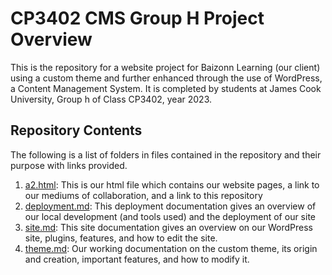 # CP3402 CMS Group H Project Overview
This is the repository for a website project for Baizonn Learning (our client) using a custom theme and further enhanced through the use of WordPress, a Content Management System. It is completed by students at James Cook University, Group h of Class CP3402, year 2023.


## Repository Contents
The following is a list of folders in files contained in the repository and their purpose with links provided.

1. [a2.html](a2.html): This is our html file which contains our website pages, a link to our mediums of collaboration, and a link to this repository
2. [deployment.md](deployment.md): This deployment documentation gives an overview of our local development (and tools used) and the deployment of our site
3. [site.md](site.md): This site documentation gives an overview on our WordPress site, plugins, features, and how to edit the site.
4. [theme.md](theme.md): Our working documentation on the custom theme, its origin and creation, important features, and how to modify it.

